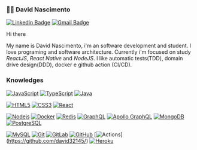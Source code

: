 ### :man_technologist: David Nascimento

[![Linkedin Badge](https://img.shields.io/badge/-LinkedIn-blue?style=flat-square&logo=Linkedin&logoColor=white&link=https://www.linkedin.com/in/david-nascimento-433403119/)](https://www.linkedin.com/in/david-nascimento-433403119/)
[![Gmail Badge](https://img.shields.io/badge/-Gmail-c14438?style=flat-square&logo=Gmail&logoColor=white&link=mailto:nascimento32145@gmail.com)](mailto:nascimento32145@gmail.com)

Hi there

My name is David Nascimento, i'm an software development and student. I love programing and software architecture. Currently i'm focused on study _ReactJS_, _React Native_ and _NodeJS_. I like automatic tests(TDD), domain drive design(DDD), docker e github action (CI/CD).

### Knowledges

[![JavaScript](https://img.shields.io/badge/-JavaScript-black?style=flat-square&logo=javascript&link=https://github.com/david32145/)](https://github.com/david32145/)
[![TypeScript](https://img.shields.io/badge/-TypeScript-007ACC?style=flat-square&logo=typescript&link=https://github.com/david32145/)](https://github.com/david32145/)
[![Java](https://img.shields.io/badge/-java-red?style=flat-square&logo=java&logoColor=white&link=https://github.com/david32145/)](https://github.com/david32145/)

[![HTML5](https://img.shields.io/badge/-HTML5-E34F26?style=flat-square&logo=html5&logoColor=white&link=https://github.com/LuizCarlosAbbott/)](https://github.com/david32145/)
[![CSS3](https://img.shields.io/badge/-CSS3-1572B6?style=flat-square&logo=css3&link=https://github.com/david32145/)](https://github.com/david32145/)
[![React](https://img.shields.io/badge/-React-black?style=flat-square&logo=react&link=https://github.com/david32145/)](https://github.com/david32145/)


[![Nodejs](https://img.shields.io/badge/-Nodejs-black?style=flat-square&logo=Node.js&link=https://github.com/david32145/)](https://github.com/david32145/)
[![Docker](https://img.shields.io/badge/-Docker-black?style=flat-square&logo=docker&link=https://github.com/david32145/)](https://github.com/david32145/)
[![Redis](https://img.shields.io/badge/-Redis-black?style=flat-square&logo=Redis&link=https://github.com/david32145/)](https://github.com/david32145/)
[![GraphQL](https://img.shields.io/badge/-GraphQL-E10098?style=flat-square&logo=graphql&link=https://github.com/david32145/)](https://github.com/david32145/)
[![Apollo GraphQL](https://img.shields.io/badge/-Apollo%20GraphQL-311C87?style=flat-square&logo=apollo-graphql&link=https://github.com/david32145/)](https://github.com/david32145/)
[![MongoDB](https://img.shields.io/badge/-MongoDB-black?style=flat-square&logo=mongodb&link=https://github.com/david32145/)](https://github.com/david32145/)
[![PostgreSQL](https://img.shields.io/badge/-PostgreSQL-336791?style=flat-square&logo=postgresql&link=https://github.com/david32145/)](https://github.com/david32145/)

[![MySQL](https://img.shields.io/badge/-MySQL-black?style=flat-square&logo=mysql&link=https://github.com/david32145/)](https://github.com/david32145/)
[![Git](https://img.shields.io/badge/-Git-black?style=flat-square&logo=git&link=https://github.com/david32145/)](https://github.com/david32145/)
[![GitLab](https://img.shields.io/badge/-GitLab-FCA121?style=flat-square&logo=gitlab&link=https://github.com/david32145/)](https://github.com/david32145/)
[![GitHub](https://img.shields.io/badge/-GitHub-181717?style=flat-square&logo=github&link=https://github.com/david32145/)](https://github.com/david32145/)
[![Actions](https://img.shields.io/badge/-CI%2FCD-blue?style=flat-square&logo=github-actions&logoColor=white&link=https://github.com/david32145/)]
(https://github.com/david32145/)
[![Heroku](https://img.shields.io/badge/-Heroku-430098?style=flat-square&logo=heroku&link=https://github.com/david32145/)](https://github.com/david32145/)
